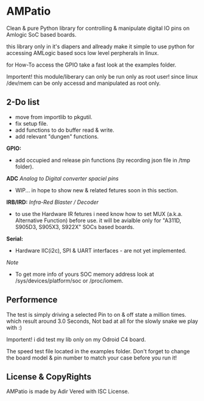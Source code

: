 # AMPatio
Clean & pure Python library for controlling & manipulate digital IO pins on Amlogic SoC based boards.

this library only in it's diapers and allready make it simple to use python for accessing
AMLogic based socs low level perpherals in linux.

for How-To access the GPIO take a fast look at the examples folder.

Importent! this module/liberary can only be run only as root user!
since linux /dev/mem can be only accessd and manipulated as root only.


## 2-Do list
- move from importlib to pkgutil.
- fix setup file.
- add functions to do buffer read & write.
- add relevant "dungen" functions.

**GPIO:**
- add occupied and release pin functions (by recording json file in /tmp folder).

**ADC** *Analog to Digital converter spaciel pins*
- WIP... in hope to show new & related fetures soon in this section.

**IRB/IRD:** *Infra-Red Blaster / Decoder*
- to use the Hardware IR fetures i need know how to set MUX (a.k.a. Alternative Function) before use.
it will be avialble only for "A311D, S905D3, S905X3, S922X" SOCs based boards.

**Serial:**
- Hardware IIC(i2c), SPI & UART interfaces - are not yet implemented.

*Note*
- To get more info of yours SOC memory address look at /sys/devices/platform/soc or /proc/iomem.


## Performence
The test is simply driving a selected Pin to on & off state a million times.
which result around 3.0 Seconds, Not bad at all for the slowly snake we play with :)

Importent! i did test my lib only on my Odroid C4 board.

The speed test file located in the examples folder.
Don't forget to change the board model & pin number to match your case before you run it!



## License & CopyRights

AMPatio is made by Adir Vered with ISC License.
